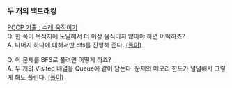 ### 두 개의 백트래킹

[PCCP 기출 : 수레 움직이기](https://school.programmers.co.kr/learn/courses/30/lessons/250134)  
Q. 한 쪽이 목적지에 도달해서 더 이상 움직이지 않아야 하면 어떡하죠?  
A. 나머지 하나에 대해서만 dfs를 진행해 준다. [(풀이)](https://driveitlikeyoustoleitt.tistory.com/entry/%ED%94%84%EB%A1%9C%EA%B7%B8%EB%9E%98%EB%A8%B8%EC%8A%A4-PCCP-%EA%B8%B0%EC%B6%9C%EB%AC%B8%EC%A0%9C-4%EB%B2%88-%EC%88%98%EB%A0%88-%EC%9B%80%EC%A7%81%EC%9D%B4%EA%B8%B0?category=1155483)
  
Q. 이 문제를 BFS로 풀려면 어떻게 하죠?  
A. 두 개의 Visited 배열을 Queue에 같이 담는다. 문제의 메모리 한도가 널널해서 그렇게 해도 풀린다. [(풀이)](https://rladuddms.tistory.com/m/463)  
